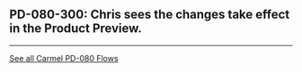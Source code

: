 ## PD-080-300: Chris sees the changes take effect in the Product Preview.


---
[See all Carmel PD-080 Flows](..)
